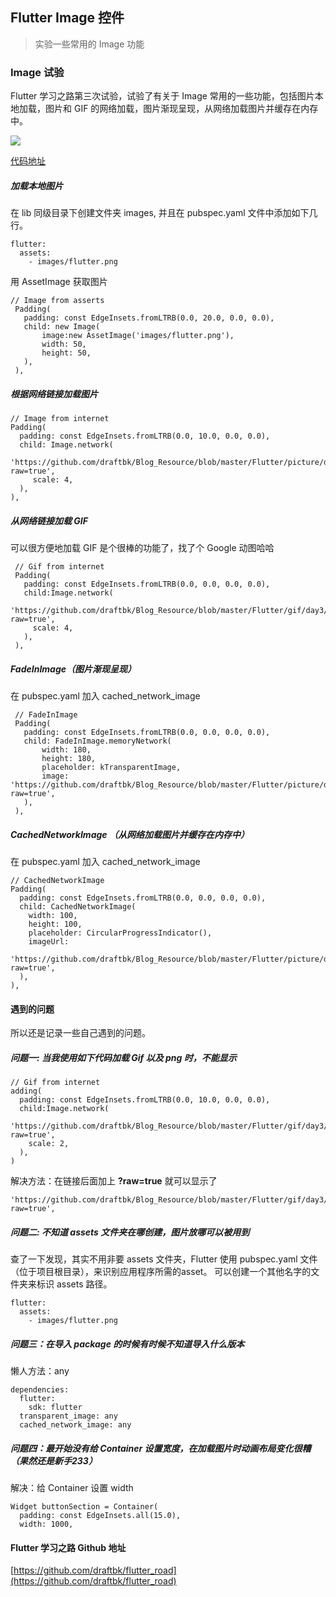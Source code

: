 ## Flutter Image 控件
> 实验一些常用的 Image 功能

### Image 试验

Flutter 学习之路第三次试验，试验了有关于 Image 常用的一些功能，包括图片本地加载，图片和 GIF 的网络加载，图片渐现呈现，从网络加载图片并缓存在内存中。

![](https://github.com/draftbk/Blog_Resource/blob/master/Flutter/gif/flutter_load_image.gif)

[代码地址](https://github.com/draftbk/flutter_road/blob/master/flutter_road_widgets/lib/days/Day3.dart)

##### 加载本地图片

在 lib 同级目录下创建文件夹 images, 并且在 pubspec.yaml 文件中添加如下几行。

```
flutter:
  assets:
    - images/flutter.png
```

用 AssetImage 获取图片

```
// Image from asserts
 Padding(
   padding: const EdgeInsets.fromLTRB(0.0, 20.0, 0.0, 0.0),
   child: new Image(
       image:new AssetImage('images/flutter.png'),
       width: 50,
       height: 50,
   ),
 ),
```

##### 根据网络链接加载图片 

```
// Image from internet
Padding(
  padding: const EdgeInsets.fromLTRB(0.0, 10.0, 0.0, 0.0),
  child: Image.network(
    'https://github.com/draftbk/Blog_Resource/blob/master/Flutter/picture/day3/flutter.png?raw=true',
     scale: 4,
  ),
),
```

##### 从网络链接加载 **GIF** 

可以很方便地加载 GIF 是个很棒的功能了，找了个 Google 动图哈哈

```
 // Gif from internet
 Padding(
   padding: const EdgeInsets.fromLTRB(0.0, 0.0, 0.0, 0.0),
   child:Image.network(
     'https://github.com/draftbk/Blog_Resource/blob/master/Flutter/gif/day3/google.gif?raw=true',
     scale: 4,
   ),
 ),
```

##### FadeInImage（图片渐现呈现）

在 pubspec.yaml 加入 cached\_network\_image

```
 // FadeInImage
 Padding(
   padding: const EdgeInsets.fromLTRB(0.0, 0.0, 0.0, 0.0),
   child: FadeInImage.memoryNetwork(
       width: 180,
       height: 180,
       placeholder: kTransparentImage,
       image: 'https://github.com/draftbk/Blog_Resource/blob/master/Flutter/picture/day3/flutter.png?raw=true',
   ),
 ),
```

##### CachedNetworkImage （从网络加载图片并缓存在内存中）

在 pubspec.yaml 加入 cached\_network\_image

```
// CachedNetworkImage
Padding(
  padding: const EdgeInsets.fromLTRB(0.0, 0.0, 0.0, 0.0),
  child: CachedNetworkImage(
    width: 100,
    height: 100,
    placeholder: CircularProgressIndicator(),
    imageUrl:
    'https://github.com/draftbk/Blog_Resource/blob/master/Flutter/picture/day3/flutter.png?raw=true',
  ),
),
```


#### 遇到的问题

所以还是记录一些自己遇到的问题。

##### 问题一: 当我使用如下代码加载 Gif 以及 png 时，不能显示


```
// Gif from internet
adding(
  padding: const EdgeInsets.fromLTRB(0.0, 10.0, 0.0, 0.0),
  child:Image.network(
    'https://github.com/draftbk/Blog_Resource/blob/master/Flutter/gif/day3/google.gif?raw=true',
    scale: 2,
  ),
)
```

解决方法：在链接后面加上 **?raw=true** 就可以显示了

```
'https://github.com/draftbk/Blog_Resource/blob/master/Flutter/gif/day3/google.gif?raw=true',
```
##### 问题二: 不知道 assets 文件夹在哪创建，图片放哪可以被用到


查了一下发现，其实不用非要 assets 文件夹，Flutter 使用 pubspec.yaml 文件（位于项目根目录），来识别应用程序所需的asset。 可以创建一个其他名字的文件夹来标识 assets 路径。

```
flutter:
  assets:
    - images/flutter.png
```

##### 问题三：在导入 package 的时候有时候不知道导入什么版本

懒人方法：any

```
dependencies:
  flutter:
    sdk: flutter
  transparent_image: any
  cached_network_image: any
```

##### 问题四：最开始没有给 Container 设置宽度，在加载图片时动画布局变化很糟（果然还是新手233）

解决：给 Container 设置 width

```
Widget buttonSection = Container(
  padding: const EdgeInsets.all(15.0),
  width: 1000,
```

#### Flutter 学习之路 Github 地址

[https://github.com/draftbk/flutter_road](https://github.com/draftbk/flutter_road)










